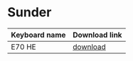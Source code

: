 # Sunder

| Keyboard name | Download link |
|---------------|---------------|
| E70 HE        | [download](github.com/squishyliquid/sunder/e70he/sunder_e70he_vial.uf2)  |